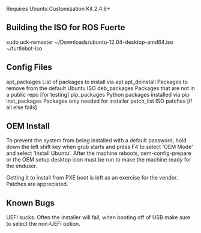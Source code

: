 Requires Ubuntu Customization Kit 2.4.6+

Building the ISO for ROS Fuerte
--------------------------------
sudo uck-remaster ~/Downloads/ubuntu-12.04-desktop-amd64.iso ~/turtlebot-iso

Config Files
--------------------------------
apt_packages	List of packages to install via apt
apt_deinstall	Packages to remove from the default Ubuntu ISO
deb_packages	Packages that are not in a public repo [for testing]
pip_packages	Python packages installed via pip
inst_packages	Packages only needed for installer
patch_list	ISO patches [if all else fails]

OEM Install
--------------------------------
To prevent the system from being installed with a default password,
hold down the left shift key when grub starts and press F4 to select
'OEM Mode' and select 'Install Ubuntu'. After the machine reboots,
oem-config-prepare or the OEM setup desktop icon must be run to make
the machine ready for the enduser.

Getting it to install from PXE boot is left as an exercise for the
vendor. Patches are appreciated.

Known Bugs
--------------------------------
UEFI sucks. Often the installer will fail, when booting off of USB
make sure to select the non-UEFI option.

